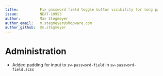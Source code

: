 ```yaml
---
title:          Fix password field toggle button visibility for long passwords
issue:          NEXT-10953
author:         Max Stegmeyer
author_email:   m.stegmeyer@shopware.com
author_github:  @m.stegmeyer
---
```

# Administration
* Added padding for input to `sw-password-field` in `sw-password-field.scss`

